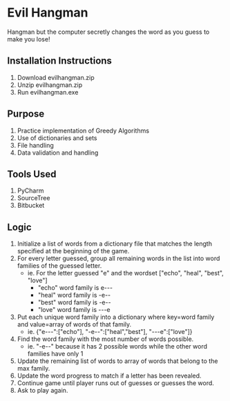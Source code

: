 # Evil Hangman
Hangman but the computer secretly changes the word as you guess to make you lose!

## Installation Instructions
1. Download evilhangman.zip
2. Unzip evilhangman.zip
3. Run evilhangman.exe


## Purpose
1. Practice implementation of Greedy Algorithms
2. Use of dictionaries and sets
3. File handling
4. Data validation and handling


## Tools Used
1. PyCharm
2. SourceTree 
2. Bitbucket


## Logic
1. Initialize a list of words from a dictionary file that matches the length specified at the beginning of the game.
2. For every letter guessed, group all remaining words in the list into word families of the guessed letter.
	- ie. For the letter guessed "e" and the wordset ["echo", "heal", "best", "love"]
		- "echo" word family is e---
		- "heal" word family is -e--
		- "best" word family is -e--
		- "love" word family is ---e
3. Put each unique word family into a dictionary where key=word family and value=array of words of that family.
	- ie. {"e---":["echo"], "-e--":["heal","best"], "---e":["love"]}
4. Find the word family with the most number of words possible.
	- ie. "-e--" because it has 2 possible words while the other word families have only 1
5. Update the remaining list of words to array of words that belong to the max family.
6. Update the word progress to match if a letter has been revealed.
7. Continue game until player runs out of guesses or guesses the word.
8. Ask to play again.
